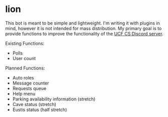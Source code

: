 # lion
This bot is meant to be simple and lightweight. I'm writing it with plugins in mind, however it is not intended for mass distribution.
My primary goal is to provide functions to improve the functionality of the [UCF CS Discord server](https://discord.gg/6gSmZc4).

Existing Functions:
- Polls
- User count

Planned Functions:
- Auto roles
- Message counter
- Requests queue
- Help menu
- Parking availability information (stretch)
- Cave status (stretch)
- Eustis status (half stretch)
